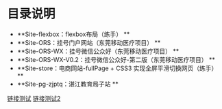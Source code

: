 # 目录说明
- **Site-flexbox：flexbox布局（练手） **
- **Site-ORS：挂号门户网站（东莞移动医疗项目） **
- **Site-ORS-WX：挂号微信公众好（东莞移动医疗项目） **
- **Site-ORS-WX-V0.2：挂号微信公众好-第二版（东莞移动医疗项目） **
- **Site-store：电商网站-fullPage + CSS3 实现全屏平滑切换网页（练手） **
- **Site-pg-zjptq：湛江教育局子站 **

[链接测试](http://localhost:8080/Site-flexbox/index.html)
[链接测试2](https://github.com/momo-0902)